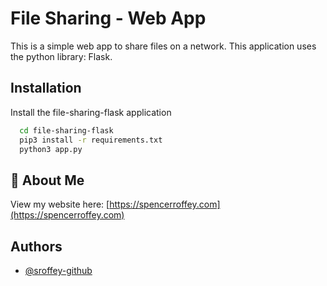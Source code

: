 
# File Sharing - Web App

This is a simple web app to share files on a network. This application uses the python library: Flask.

## Installation

Install the file-sharing-flask application

```bash
  cd file-sharing-flask
  pip3 install -r requirements.txt
  python3 app.py
```
    
## 🚀 About Me
View my website here: [https://spencerroffey.com](https://spencerroffey.com)


## Authors

- [@sroffey-github](https://www.github.com/sroffey-github)

